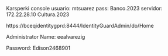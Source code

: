 Karsperki console
    usuario: mtsuarez
    pass: Banco.2023
    servidor: 172.22.28.10
Cultura.2023


https://bceqidentitygprd:8444/IdentityGuardAdmin/do/Home

Administrator Name: eealvarezig

Password: Edison2468901 
